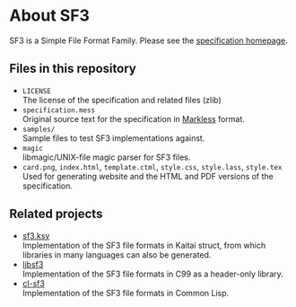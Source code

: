 # About SF3
SF3 is a Simple File Format Family. Please see the [specification homepage](https://shirakumo.github.io/sf3).

## Files in this repository
- `LICENSE`  
  The license of the specification and related files (zlib)
- `specification.mess`  
  Original source text for the specification in [Markless](https://shirakumo.org/docs/markless) format.
- `samples/`  
  Sample files to test SF3 implementations against.
- `magic`  
  libmagic/UNIX-file magic parser for SF3 files.
- `card.png`, `index.html`, `template.ctml`, `style.css`, `style.lass`, `style.tex`  
  Used for generating website and the HTML and PDF versions of the specification.

## Related projects
- [sf3.ksy](https://shirakumo.org/projects/sf3.ksy)  
  Implementation of the SF3 file formats in Kaitai struct, from which libraries in many languages can also be generated.
- [libsf3](https://shirakumo.org/docs/libsf3)  
  Implementation of the SF3 file formats in C99 as a header-only library.
- [cl-sf3](https;//shirakumo.org/docs/cl-sf3)  
  Implementation of the SF3 file formats in Common Lisp.
